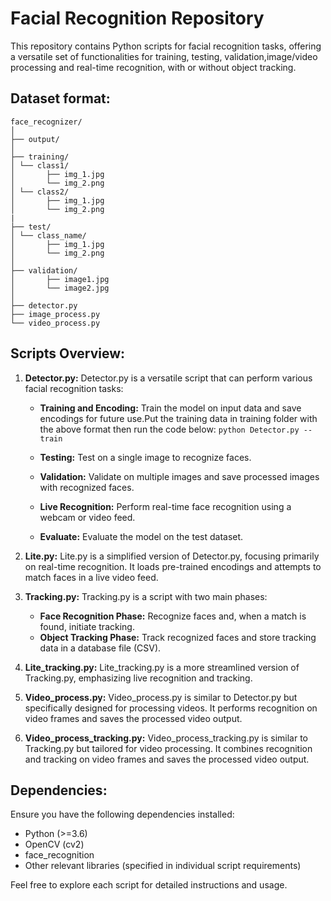 # Facial Recognition Repository

This repository contains Python scripts for facial recognition tasks, offering a versatile set of functionalities for training, testing, validation,image/video processing and real-time recognition, with or without object tracking.

## Dataset format:

```
face_recognizer/
│
├── output/
│
├── training/
│ └── class1/
│       ├── img_1.jpg
│       └── img_2.png
│ └── class2/
│       ├── img_1.jpg
│       └── img_2.png
|
├── test/
│ └── class_name/
│       ├── img_1.jpg
│       └── img_2.png
│
├── validation/
│       ├── image1.jpg
│       └── image2.jpg
│
├── detector.py
├── image_process.py
└── video_process.py
```

## Scripts Overview:

1. **Detector.py:**
   Detector.py is a versatile script that can perform various facial recognition tasks:

   - **Training and Encoding:** Train the model on input data and save encodings for future use.Put the training data in training folder with the above format then run the code below:
     `python Detector.py --train`

   - **Testing:** Test on a single image to recognize faces.
   - **Validation:** Validate on multiple images and save processed images with recognized faces.
   - **Live Recognition:** Perform real-time face recognition using a webcam or video feed.
   - **Evaluate:** Evaluate the model on the test dataset.

2. **Lite.py:**
   Lite.py is a simplified version of Detector.py, focusing primarily on real-time recognition. It loads pre-trained encodings and attempts to match faces in a live video feed.

3. **Tracking.py:**
   Tracking.py is a script with two main phases:

   - **Face Recognition Phase:** Recognize faces and, when a match is found, initiate tracking.
   - **Object Tracking Phase:** Track recognized faces and store tracking data in a database file (CSV).

4. **Lite_tracking.py:**
   Lite_tracking.py is a more streamlined version of Tracking.py, emphasizing live recognition and tracking.

5. **Video_process.py:**
   Video_process.py is similar to Detector.py but specifically designed for processing videos. It performs recognition on video frames and saves the processed video output.

6. **Video_process_tracking.py:**
   Video_process_tracking.py is similar to Tracking.py but tailored for video processing. It combines recognition and tracking on video frames and saves the processed video output.

## Dependencies:

Ensure you have the following dependencies installed:

- Python (>=3.6)
- OpenCV (cv2)
- face_recognition
- Other relevant libraries (specified in individual script requirements)

Feel free to explore each script for detailed instructions and usage.
